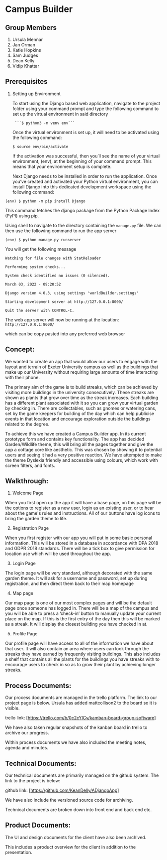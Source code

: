# Campus Builder

## Group Members 

1) Ursula Mennar
2) Jan Orman
3) Katie Hopkins
4) Sam Judges
5) Dean Kelly 
6) Vidip Khattar

## Prerequisites

1. Setting up Environment

	To start using the Django based web application, navigate to the project folder using your command prompt and type the following command to set up the virtual environment in said directory

		```$ python3 -m venv env```

	Once the virtual environment is set up, it will need to be activated using the following command:

	```$ source env/bin/activate```

	If the activation was successful, then you’ll see the name of your virtual environment, (env), at the beginning of your command prompt. This means that your environment setup is complete.

	Next Django needs to be installed in order to run the application. Once you’ve created and activated your Python virtual environment, you can install Django into this dedicated development workspace using the following command:

```(env) $ python -m pip install Django``` 

This command fetches the django package from the Python Package Index (PyPI) using pip.

Using shell to navigate to the directory containing the `manage.py` file. We can then use the following command to run the app server

```(env) $ python manage.py runserver```

You will get the following message

```shell
Watching for file changes with StatReloader

Performing system checks...

System check identified no issues (0 silenced).

March 03, 2022 - 09:20:52

Django version 4.0.3, using settings 'worldBuilder.settings'

Starting development server at http://127.0.0.1:8000/

Quit the server with CONTROL-C.
```
The web app server will now be running at the location: ```http://127.0.0.1:8000/```

which can be copy pasted into any preferred web browser


## Concept:

We wanted to create an app that would allow our users to engage with the layout and terrain of Exeter University campus as well as the buildings that make up our University without requiring large amounts of time interacting with their phone. 

The primary aim of the game is to build streaks, which can be achieved by visiting more buildings in the university consecutively. These streaks are shown as plants that grow over time as the streak increases. Each building has a different plant associated with it so you can grow your virtual garden by checking in. There are collectables, such as gnomes or watering cans, set by the game keepers for building of the day which can help publicise events in that location and encourage exploration outside the buildings related to the degree.

To achieve this we have created a Campus Builder app. In its current prototype form and contains key functionality. The app has decided Garden/Wildlife theme, this will bring all the pages together and give the app a cottage core like aesthetic. This was chosen by showing it to potential users and seeing it had a very positive reaction. We have attempted to make the theme Dyslexia friendly and accessible using colours, which work with screen filters, and fonts.

## Walkthrough:


1. Welcome Page

When you first open up the app it will have a base page, on this page will be the options to register as a new user, login as an existing user, or to hear about the game's rules and instructions. All of our buttons have log icons to bring the garden theme to life.

2.  Registration Page

When you first register with our app you will put in some basic personal information. This will be stored in a database in accordance with DPA 2018 and GDPR 2018 standards. There will be a tick box to give permission for location use which will be used throughout the app.

3. Login Page

The login page will be very standard, although decorated with the same garden theme. It will ask for a username and password, set up during registration, and then direct them back to their map homepage

4. Map page

Our map page is one of our most complex pages and will be the default page once someone has logged in. There will be a map of the campus and you will be able to press a ‘check-in’ button to manually update your current place on the map. If this is the first entry of the day then this will be marked as a streak. It will display the closest building you have checked in at.

5. Profile Page

Our profile page will have access to all of the information we have about that user. It will also contain an area where users can look through the streaks they have earned by frequently visiting buildings. This also includes a shelf that contains all the plants for the buildings you have streaks with to encourage users to check in so as to grow their plant by achieving longer streaks.

## Process Documents: 

Our process documents are managed in the trello platform. The link to our project page is below. Ursula has added mattcollison2 to the board so it is visible.

trello link: [https://trello.com/b/0c2cYICv/kamban-board-group-software]

We have also taken regular snapshots of the kanban board in trello to archive our progress.

Within process documents we have also included the meeting notes, agenda and minutes. 

## Technical Documents:

Our technical documents are primarily managed on the github system. The link to the project is below:

github link: [https://github.com/KeanDelly/ADjangoApp]

We have also include the versioned source code for archiving.

Technical documents are broken down into front end and back end etc.  

## Product Documents:

The UI and design documents for the client have also been archived.

This includes a product overview for the client in addition to the presentation.

